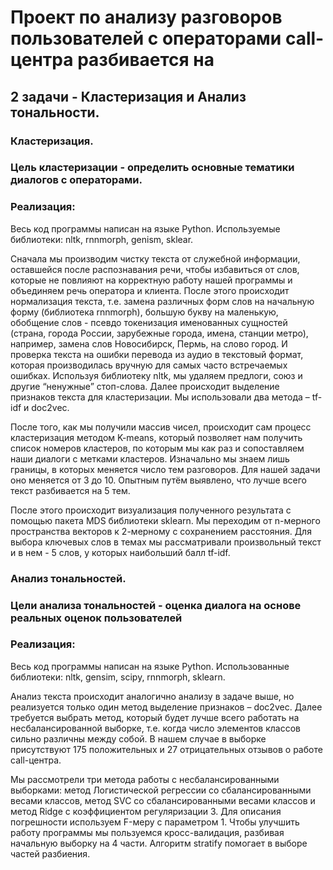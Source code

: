  # Проект по анализу разговоров пользователей с операторами call-центра разбивается на
## 2 задачи - Кластеризация и Анализ тональности.

### Кластеризация.

### Цель кластеризации - определить основные тематики диалогов с операторами.

### Реализация:

Весь код программы написан на языке Python.
Используемые библиотеки: nltk, rnnmorph, genism, sklear.

Сначала мы производим чистку текста от служебной информации, оставшейся после распознавания речи, чтобы избавиться от слов, которые не повлияют на корректную работу нашей программы и объединяем речь оператора и клиента. После этого происходит нормализация текста, т.е. замена различных форм слов на начальную форму (библиотека rnnmorph), большую букву на маленькую, обобщение слов - псевдо токенизация именованных сущностей (страна, города России, зарубежные города, имена, станции метро), например, замена слов Новосибирск, Пермь, на слово город. И проверка текста на ошибки перевода из аудио в текстовый формат, которая производилась вручную для самых часто встречаемых ошибках. Используя библиотеку nltk, мы удаляем предлоги, союз и другие “ненужные” стоп-слова.
Далее происходит выделение признаков текста для кластеризации. Мы использовали два метода – tf-idf и doc2vec.

После того, как мы получили массив чисел, происходит сам процесс кластеризация методом K-means, который позволяет нам получить список номеров кластеров, по которым мы как раз и сопоставляем наши диалоги с метками кластеров.
Изначально мы знаем лишь границы, в которых меняется число тем разговоров. Для нашей задачи оно меняется от 3 до 10. Опытным путём выявлено, что лучше всего текст разбивается на 5 тем.

После этого происходит визуализация полученного результата с помощью пакета MDS библиотеки sklearn. Мы переходим от n-мерного пространства векторов к 2-мерному с сохранением расстояния.
Для выбора ключевых слов в темах мы рассматривали произвольный текст и в нем - 5 слов, у которых наибольший балл tf-idf.

### Анализ тональностей.

### Цели анализа тональностей - оценка диалога на основе реальных оценок пользователей

### Реализация:

Весь код программы написан на языке Python.
Использованные библиотеки: nltk, gensim, scipy, rnnmorph, sklearn.

Анализ текста происходит аналогично анализу в задаче выше, но реализуется только один метод выделение признаков – doc2vec.
Далее требуется выбрать метод, который будет лучше всего работать на несбалансированной выборке, т.е. когда число элементов классов сильно различны между собой. В нашем случае в выборке присутствуют 175 положительных и 27 отрицательных отзывов о работе call-центра.

Мы рассмотрели три метода работы с несбалансированными выборками: метод Логистической регрессии со сбалансированными весами классов, метод SVC со сбалансированными весами классов и метод Ridge с коэффициентом регуляризации 3. Для описания погрешности используем F-меру с параметром 1.
Чтобы улучшить работу программы мы пользуемся кросс-валидация, разбивая начальную выборку на 4 части. Алгоритм stratify помогает в выборе частей разбиения.  

